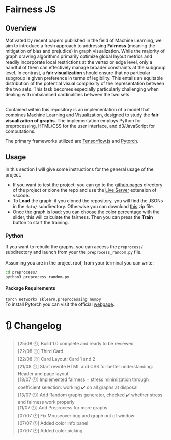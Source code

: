 # Fairness JS

## Overview

Motivated by recent papers published in the field of Machine Learning, we aim to introduce a fresh approach to addressing <b>Fairness</b> (meaning the mitigation of bias and prejudice) in graph visualization. While the majority of graph drawing algorithms primarily optimize global layout metrics and readily incorporate local restrictions at the vertex or edge level, only a handful of them can effectively manage broader constraints at the subgroup level. In contrast, a <b>fair visualization</b> should ensure that no particular subgroup is given preference in terms of legibility. This entails an equitable distribution of the potential visual complexity of the representation between the two sets. This task becomes especially particularly challenging when dealing with imbalanced cardinalities between the two sets.

<br />
Contained within this repository is an implementation of a model that combines Machine Learning and Visualization, designed to study the <b>fair visualization of graphs</b>. The implementation employs Python for preprocessing, HTML/CSS for the user interface, and d3/JavaScript for computations.

The primary frameworks utilized are [Tensorflow.js](https://github.com/tensorflow/tfjs) and [Pytorch](https://github.com/pytorch/pytorch).

## Usage

In this section I will give some instructions for the general usage of the project.

- If you want to test the project: you can go to the [github.pages](https://tommaso-piselli.github.io/) directory of the project or clone the repo and use the [Live Server](https://marketplace.visualstudio.com/items?itemName=ritwickdey.LiveServer) extension of vscode.
- To <b>Load</b> the graph: if you cloned the repository, you will find the JSONs in the `data/` subdirectory. Otherwise you can download [this](https://drive.google.com/uc?export=download&id=1cUDNkWZLD_kAtf8CRst3uuQKSxxUyDWL) zip file.
- Once the graph is load: you can choose the color percentage with the slider, this will calculate the fairness. Then you can press the <b>Train</b> button to start the training.

### Python

If you want to rebuild the graphs, you can access the `preprocess/` subdirectory and launch from your the `preprocess_random.py` file. \
<br />
Assuming you are in the project root, from your terminal you can write:

```bash
cd preprocess/
python3 preprocess_random.py
```

#### Package Requirements

`torch networkx sklearn.preprocessing numpy` \
To install Pytorch you can visit the official [webpage](https://pytorch.org/).

# 🔃 Changelog

> [25/08 🕐] Build 1.0 complete and ready to be reviewed \
> [22/08 🕐] Third Card \
> [22/08 🕐] Card Layout: Card 1 and 2\
> [21/08 🕐] Start rewrite HTML and CSS for better understanding: Header and page layout\
> [18/07 🕐] Implemented fairness + stress minimization through coefficient selection: working ✔️ on all graphs at disposal\
> [13/07 🕐] Add Random graphs generator, checked ✔️ whether stress and fairness work properly\
> [11/07 🕐] Add Preprocess for more graphs\
> [07/07 🕐] Fix Mouseover bug and graph out of window\
> [07/07 🕐] Added color info panel\
> [07/07 🕐] Added color picking

